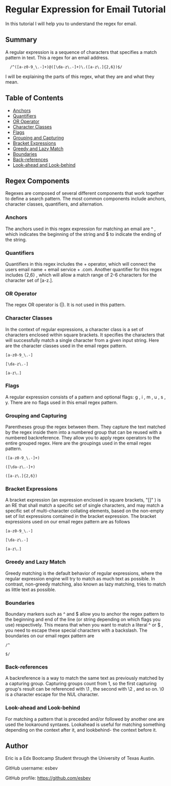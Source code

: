 # Regular Expression for Email Tutorial

In this tutorial I will help you to understand the regex for email.

## Summary

A regular expression is a sequence of characters that specifies a match pattern in text. This a regex for an email address.

      /^([a-z0-9_\.-]+)@([\da-z\.-]+)\.([a-z\.]{2,6})$/

I will be explaining the parts of this regex, what they are and what they mean.

## Table of Contents

- [Anchors](#anchors)
- [Quantifiers](#quantifiers)
- [OR Operator](#or-operator)
- [Character Classes](#character-classes)
- [Flags](#flags)
- [Grouping and Capturing](#grouping-and-capturing)
- [Bracket Expressions](#bracket-expressions)
- [Greedy and Lazy Match](#greedy-and-lazy-match)
- [Boundaries](#boundaries)
- [Back-references](#back-references)
- [Look-ahead and Look-behind](#look-ahead-and-look-behind)

## Regex Components

Regexes are composed of several different components that work together to define a search pattern.
The most common components include anchors, character classes, quantifiers, and alternation.

### Anchors

The anchors used in this regex expression for matching an email are ^ , which indicates the beginning
of the string and $ to indicate the ending of the string.

### Quantifiers

Quantifiers in this regex includes the + operator, which will connect the users email name + email service + .com.
Another quantifier for this regex includes {2,6} , which will allow a match range of 2-6 characters for the character set of [a-z\.].

### OR Operator

The regex OR operator is (|). It is not used in this pattern.

### Character Classes

In the context of regular expressions, a character class is a set of characters enclosed within square brackets. It specifies the
characters that will successfully match a single character from a given input string.
Here are the character classes used in the email regex pattern.
  
    [a-z0-9_\.-]
  
    [\da-z\.-]
  
    [a-z\.]

### Flags

A regular expression consists of a pattern and optional flags: g , i , m , u , s , y. There are no flags used in this email regex pattern.

### Grouping and Capturing

 Parentheses group the regex between them. They capture the text matched by the regex inside them into a numbered group that can be
 reused with a numbered backreference. They allow you to apply regex operators to the entire grouped regex.
 Here are the groupings used in the email regex pattern.

    ([a-z0-9_\.-]+)

    ([\da-z\.-]+)

    ([a-z\.]{2,6})

### Bracket Expressions

A bracket expression (an expression enclosed in square brackets, "[]" ) is an RE that shall match a specific set of single characters,
and may match a specific set of multi-character collating elements, based on the non-empty set of list expressions contained in the
bracket expression.
The bracket expressions used on our email regex pattern are as follows

    [a-z0-9_\.-]

    [\da-z\.-]

    [a-z\.]

### Greedy and Lazy Match

Greedy matching is the default behavior of regular expressions, where the regular expression engine will try to match as much text
as possible. In contrast, non-greedy matching, also known as lazy matching, tries to match as little text as possible.

### Boundaries

Boundary markers such as ^ and $ allow you to anchor the regex pattern to the beginning and end of the line (or string depending
on which flags you use) respectively. This means that when you want to match a literal ^ or $ , you need to escape these special
characters with a backslash.
The boundaries on our email regex pattern are

    /^

    $/

### Back-references

A backreference is a way to match the same text as previously matched by a capturing group. Capturing groups count from 1,
so the first capturing group's result can be referenced with \1 , the second with \2 , and so on. \0 is a character escape for
the NUL character.

### Look-ahead and Look-behind

For matching a pattern that is preceded and/or followed by another one are used the lookaround syntaxes. Lookahead is useful
for matching something depending on the context after it, and lookbehind- the context before it.

## Author

Eric is a Edx Bootcamp Student through the University of Texas Austin.

GitHub username: esbev

GitHub profile: https://github.com/esbev